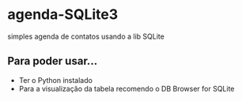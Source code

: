 # agenda-SQLite3
 simples agenda de contatos usando a lib SQLite
 
## Para poder usar...
- Ter o Python instalado 
- Para a visualização da tabela recomendo o DB Browser for SQLite
